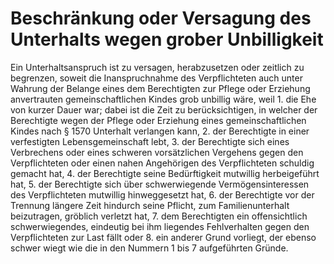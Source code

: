 # Beschränkung oder Versagung des Unterhalts wegen grober Unbilligkeit

Ein Unterhaltsanspruch ist zu versagen, herabzusetzen oder zeitlich zu begrenzen, soweit die Inanspruchnahme des Verpflichteten auch unter Wahrung der Belange eines dem Berechtigten zur Pflege oder Erziehung anvertrauten gemeinschaftlichen Kindes grob unbillig wäre, weil  1\.
 die Ehe von kurzer Dauer war; dabei ist die Zeit zu berücksichtigen, in welcher der Berechtigte wegen der Pflege oder Erziehung eines gemeinschaftlichen Kindes nach § 1570 Unterhalt verlangen kann,
 2\.
 der Berechtigte in einer verfestigten Lebensgemeinschaft lebt,
 3\.
 der Berechtigte sich eines Verbrechens oder eines schweren vorsätzlichen Vergehens gegen den Verpflichteten oder einen nahen Angehörigen des Verpflichteten schuldig gemacht hat,
 4\.
 der Berechtigte seine Bedürftigkeit mutwillig herbeigeführt hat,
 5\.
 der Berechtigte sich über schwerwiegende Vermögensinteressen des Verpflichteten mutwillig hinweggesetzt hat,
 6\.
 der Berechtigte vor der Trennung längere Zeit hindurch seine Pflicht, zum Familienunterhalt beizutragen, gröblich verletzt hat,
 7\.
 dem Berechtigten ein offensichtlich schwerwiegendes, eindeutig bei ihm liegendes Fehlverhalten gegen den Verpflichteten zur Last fällt oder
 8\.
 ein anderer Grund vorliegt, der ebenso schwer wiegt wie die in den Nummern 1 bis 7 aufgeführten Gründe.
 

